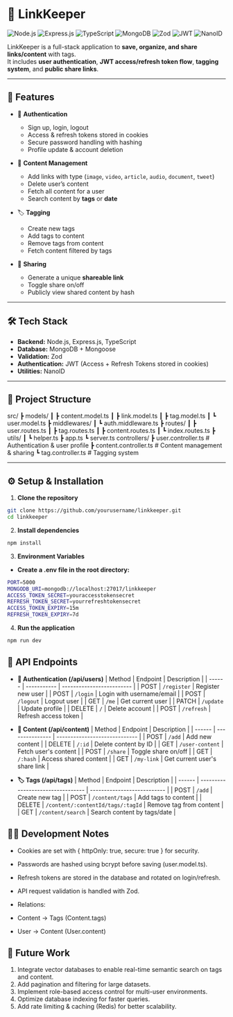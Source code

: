 # 📌 LinkKeeper

![Node.js](https://img.shields.io/badge/Node.js-339933?style=for-the-badge&logo=node.js&logoColor=white)
![Express.js](https://img.shields.io/badge/Express.js-000000?style=for-the-badge&logo=express&logoColor=white)
![TypeScript](https://img.shields.io/badge/TypeScript-3178C6?style=for-the-badge&logo=typescript&logoColor=white)
![MongoDB](https://img.shields.io/badge/MongoDB-47A248?style=for-the-badge&logo=mongodb&logoColor=white)
![Zod](https://img.shields.io/badge/Zod-000000?style=for-the-badge&logo=typescript&logoColor=white)
![JWT](https://img.shields.io/badge/JWT-000000?style=for-the-badge&logo=JSONwebtokens&logoColor=white)
![NanoID](https://img.shields.io/badge/NanoID-000000?style=for-the-badge&logo=nanoid&logoColor=white)

LinkKeeper is a full-stack application to **save, organize, and share links/content** with tags.  
It includes **user authentication**, **JWT access/refresh token flow**, **tagging system**, and **public share links**.

---

## 🚀 Features

- 🔑 **Authentication**

  - Sign up, login, logout
  - Access & refresh tokens stored in cookies
  - Secure password handling with hashing
  - Profile update & account deletion

- 📂 **Content Management**

  - Add links with type (`image`, `video`, `article`, `audio`, `document`, `tweet`)
  - Delete user’s content
  - Fetch all content for a user
  - Search content by **tags** or **date**

- 🏷 **Tagging**

  - Create new tags
  - Add tags to content
  - Remove tags from content
  - Fetch content filtered by tags

- 🔗 **Sharing**
  - Generate a unique **shareable link**
  - Toggle share on/off
  - Publicly view shared content by hash

---

## 🛠️ Tech Stack

- **Backend:** Node.js, Express.js, TypeScript
- **Database:** MongoDB + Mongoose
- **Validation:** Zod
- **Authentication:** JWT (Access + Refresh Tokens stored in cookies)
- **Utilities:** NanoID

---

## 📂 Project Structure

src/
┣ models/
┃ ┣ content.model.ts
┃ ┣ link.model.ts
┃ ┣ tag.model.ts
┃ ┗ user.model.ts
┣ middlewares/
┃ ┗ auth.middleware.ts
┣ routes/
┃ ┣ user.routes.ts
┃ ┣ tag.routes.ts
┃ ┣ content.routes.ts
┃ ┗ index.routes.ts
┣ utils/
┃ ┗ helper.ts
┣ app.ts
┗ server.ts
controllers/
┣ user.controller.ts # Authentication & user profile
┣ content.controller.ts # Content management & sharing
┗ tag.controller.ts # Tagging system

---

## ⚙️ Setup & Installation

1. **Clone the repository**

```bash
git clone https://github.com/yourusername/linkkeeper.git
cd linkkeeper
```

2. **Install dependencies**

```bash
npm install
```

3. **Environment Variables**

- **Create a .env file in the root directory:**

```bash
PORT=5000
MONGODB_URI=mongodb://localhost:27017/linkkeeper
ACCESS_TOKEN_SECRET=youraccesstokensecret
REFRESH_TOKEN_SECRET=yourrefreshtokensecret
ACCESS_TOKEN_EXPIRY=15m
REFRESH_TOKEN_EXPIRY=7d
```

4. **Run the application**

```bash
npm run dev
```

## 📡 API Endpoints

- **🔑 Authentication (/api/users)**
  | Method | Endpoint | Description |
  | ------ | ----------- | ------------------------- |
  | POST | `/register` | Register new user |
  | POST | `/login` | Login with username/email |
  | POST | `/logout` | Logout user |
  | GET | `/me` | Get current user |
  | PATCH | `/update` | Update profile |
  | DELETE | `/` | Delete account |
  | POST | `/refresh` | Refresh access token |

- **📂 Content (/api/content)**
  | Method | Endpoint | Description |
  | ------ | --------------- | ----------------------------- |
  | POST | `/add` | Add new content |
  | DELETE | `/:id` | Delete content by ID |
  | GET | `/user-content` | Fetch user's content |
  | POST | `/share` | Toggle share on/off |
  | GET | `/:hash` | Access shared content |
  | GET | `/my-link` | Get current user's share link |

- **🏷 Tags (/api/tags)**
  | Method | Endpoint | Description |
  | ------ | --------------------------------- | --------------------------- |
  | POST | `/add` | Create new tag |
  | POST | `/content/tags` | Add tags to content |
  | DELETE | `/content/:contentId/tags/:tagId` | Remove tag from content |
  | GET | `/content/search` | Search content by tags/date |

## 🧑‍💻 Development Notes

- Cookies are set with { httpOnly: true, secure: true } for security.
- Passwords are hashed using bcrypt before saving (user.model.ts).
- Refresh tokens are stored in the database and rotated on login/refresh.
- API request validation is handled with Zod.

- Relations:
- Content → Tags (Content.tags)
- User → Content (User.content)

## 🔮 Future Work

1. Integrate vector databases to enable real-time semantic search on tags and content.
2. Add pagination and filtering for large datasets.
3. Implement role-based access control for multi-user environments.
4. Optimize database indexing for faster queries.
5. Add rate limiting & caching (Redis) for better scalability.
